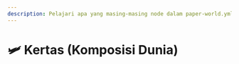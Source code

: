 ```yaml
---
description: Pelajari apa yang masing-masing node dalam paper-world.yml artikan.
---
```


# 🛩️ Kertas (Komposisi Dunia)
